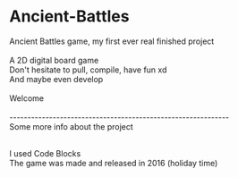 # Ancient-Battles
Ancient Battles game, my first ever real finished project
<br /><br />
A 2D digital board game<br />
Don't hesitate to pull, compile, have fun xd<br />
And maybe even develop
<br /><br />
Welcome
<br /><br />
-------------------------------------------------------------<br />
Some more info about the project<br /><br />

I used Code Blocks<br />
The game was made and released in 2016 (holiday time)<br />
